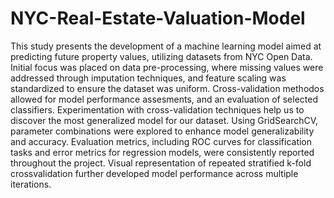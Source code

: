 # NYC-Real-Estate-Valuation-Model

This study presents the development of a machine learning
model aimed at predicting future property values, utilizing
datasets from NYC Open Data. Initial focus was placed on data
pre-processing, where missing values were addressed through imputation techniques, and feature scaling was standardized to ensure the dataset was uniform. Cross-validation methodos allowed
for model performance assesments, and an evaluation of selected
classifiers. Experimentation with cross-validation techniques help
us to discover the most generalized model for our dataset.
Using GridSearchCV, parameter combinations were explored to
enhance model generalizability and accuracy. Evaluation metrics,
including ROC curves for classification tasks and error metrics
for regression models, were consistently reported throughout the
project. Visual representation of repeated stratified k-fold crossvalidation further developed model performance across multiple
iterations.
